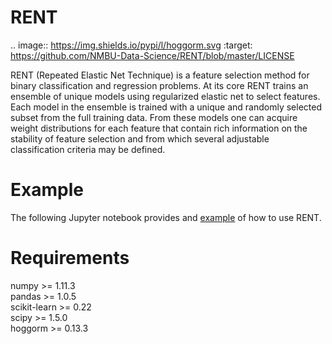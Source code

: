 RENT
====

.. image:: https://img.shields.io/pypi/l/hoggorm.svg
    :target: https://github.com/NMBU-Data-Science/RENT/blob/master/LICENSE


RENT (Repeated Elastic Net Technique) is a feature selection method for binary classification and regression problems. At its core
RENT trains an ensemble of unique models using regularized elastic net to select features. Each model in the ensemble is trained with
a unique and randomly selected subset from the full training data. From these models one can acquire weight distributions for each
feature that contain rich information on the stability of feature selection and from which several adjustable classification criteria may be
defined.

# Example

The following Jupyter notebook provides and [example](https://github.com/NMBU-Data-Science/RENT/blob/master/src/RENT/Example.ipynb) of how to use RENT.


# Requirements

numpy >= 1.11.3   
pandas >= 1.0.5   
scikit-learn >= 0.22   
scipy >= 1.5.0   
hoggorm >= 0.13.3



